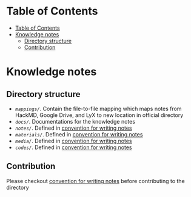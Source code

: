 # Table of Contents
- [Table of Contents](#table-of-contents)
- [Knowledge notes](#knowledge-notes)
  - [Directory structure](#directory-structure)
  - [Contribution](#contribution)

# Knowledge notes
## Directory structure
* *`mappings/`*. Contain the file-to-file mapping which maps notes from HackMD, Google Drive, and LyX to new location in official directory
* *`docs/`*. Documentations for the knowledge notes
* *`notes/`*. Defined in [convention for writing notes](/docs/CONVENTION.md)
* *`materials/`*. Defined in [convention for writing notes](/docs/CONVENTION.md)
* *`media/`*. Defined in [convention for writing notes](/docs/CONVENTION.md)
* *`codes/`*. Defined in [convention for writing notes](/docs/CONVENTION.md)

## Contribution
Please checkout [convention for writing notes](/docs/CONVENTION.md) before contributing to the directory
